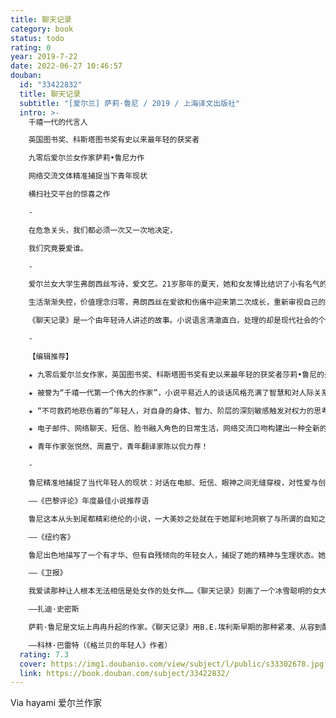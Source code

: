 ```yaml
---
title: 聊天记录
category: book
status: todo
rating: 0
year: 2019-7-22
date: 2022-06-27 10:46:57
douban:
  id: "33422832"
  title: 聊天记录
  subtitle: "[爱尔兰] 萨莉·鲁尼 / 2019 / 上海译文出版社"
  intro: >-
    千禧一代的代言人

    英国图书奖、科斯塔图书奖有史以来最年轻的获奖者

    九零后爱尔兰女作家萨莉•鲁尼力作

    网络交流文体精准捕捉当下青年现状

    横扫社交平台的惊喜之作

    -

    在危急关头，我们都必须一次又一次地决定，

    我们究竟要爱谁。

    -

    爱尔兰女大学生弗朗西丝写诗，爱文艺。21岁那年的夏天，她和女友博比结识了小有名气的女作家梅丽莎和她的演员丈夫尼克。在书店、花园、咖啡馆、公寓楼，弗朗西丝和她的新朋旧友谈天说地，妙语连珠之间，人与人的关系或拉近，或疏离。不知不觉，弗朗西丝与尼克开始了一段明知不会有结果的婚外恋。

    生活渐渐失控，价值理念归零，弗朗西丝在爱欲和伤痛中迎来第二次成长，重新审视自己的脆弱与偏见，拷问并习得关于友谊、爱情、婚姻、金钱、宗教、疾病等一系列问题的答案。要明白世界与自身必须先要经历生活，弗朗西丝发现，她不能总是做一个纸上谈兵的人……

    《聊天记录》是一个由年轻诗人讲述的故事。小说语言清澈直白，处理的却是现代社会的个体面对的一系列道德难题。弗朗西丝，或者说作者萨莉·鲁尼，像一个小小的哲人，勇敢地面对生活中的困惑，真诚地思考人与世界的关系。

    -

    【编辑推荐】

    ★ 九零后爱尔兰女作家，英国图书奖、科斯塔图书奖有史以来最年轻的获奖者莎莉•鲁尼的处女作。

    ★ 被誉为“千禧一代第一个伟大的作家”，小说平易近人的谈话风格充满了智慧和对人际关系中复杂动态的洞察，精准地捕捉了“后金融危机”时代年轻人的现状。

    ★ “不可救药地悲伤着的”年轻人，对自身的身体、智力、阶层的深刻敏感触发对权力的思考。

    ★ 电子邮件、网络聊天、短信、脸书融入角色的日常生活，网络交流口吻构建出一种全新的叙事文体和张力。

    ★ 青年作家张悦然、周嘉宁，青年翻译家陈以侃力荐！

    -

    鲁尼精准地捕捉了当代年轻人的现状：对话在电邮、短信、眼神之间无缝穿梭，对性爱与创作充满自信，爱慕写电邮时首字母全部小写的年长男人。她的第一人称叙述者、21岁的弗朗西丝，是一个无时无刻不在细致观察的人，然而鲁尼留出空间，让读者看到弗朗西丝忽视的一切。

    ——《巴黎评论》年度最佳小说推荐语

    鲁尼这本从头到尾都精彩绝伦的小说，一大美妙之处就在于她犀利地洞察了与所谓的自知之明常常伴生的自欺欺人。……《聊天记录》是一本别出心裁的理念之书。但它对人的观察甚至更为聪慧。

    ——《纽约客》

    鲁尼出色地描写了一个有才华、但有自残倾向的年轻女人，捕捉了她的精神与生理状态。她敏锐地意识到，表面的自由其实受制于肉眼看不见的栅栏。……鲁尼能言善辩的人物们或许没能表达脆弱的自己，她却用独有的声音替他们发声。

    ——《卫报》

    我爱读那种让人根本无法相信是处女作的处女作……《聊天记录》刻画了一个冰雪聪明的女大学生与一个年长的已婚男人恋情纠缠的微妙画像，令人手不释卷。

    ——扎迪·史密斯

    萨莉·鲁尼是文坛上冉冉升起的作家。《聊天记录》用B.E.埃利斯早期的那种紧凑、从容到酷的文风，写出一群二十一世纪的年轻人，活像塞林格笔下那种实诚、自命不凡的年轻的爱尔兰后裔。

    ——科林·巴雷特（《格兰贝的年轻人》作者）
  rating: 7.3
  cover: https://img1.doubanio.com/view/subject/l/public/s33302678.jpg
  link: https://book.douban.com/subject/33422832/
---
```


Via hayami 爱尔兰作家